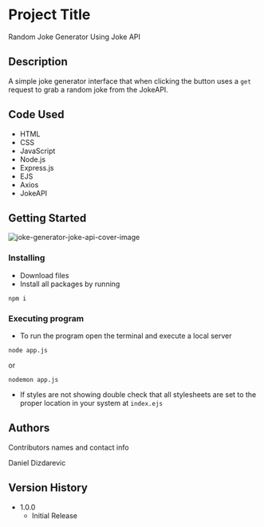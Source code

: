 # Project Title

Random Joke Generator Using Joke API

## Description

A simple joke generator interface that when clicking the button uses a `get` request to grab a random joke from the JokeAPI.

## Code Used

- HTML
- CSS
- JavaScript
- Node.js
- Express.js
- EJS
- Axios
- JokeAPI

## Getting Started

![joke-generator-joke-api-cover-image](https://github.com/danieldd00/Random-Joke-Generator-Using-Joke-API/assets/156273935/6cafd670-4c67-48c0-9663-0bd54b69346d)


### Installing

- Download files
- Install all packages by running 
```
npm i
```

### Executing program

- To run the program open the terminal and execute a local server

```
node app.js
```

or

```
nodemon app.js
```
- If styles are not showing double check that all stylesheets are set to the proper location in your system at `index.ejs`

## Authors

Contributors names and contact info

Daniel Dizdarevic

## Version History

- 1.0.0
  - Initial Release
